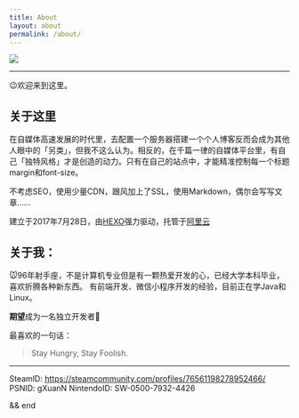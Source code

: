 ```yaml
---
title: About
layout: about
permalink: /about/
---
```


![](https://cdn.gxuann.cn/about.png)

---
😉欢迎来到这里。

## 关于这里
在自媒体高速发展的时代里，去配置一个服务器搭建一个个人博客反而会成为其他人眼中的「另类」，但我不这么认为。相反的，在千篇一律的自媒体平台里，有自己「独特风格」才是创造的动力。只有在自己的站点中，才能精准控制每一个标题margin和font-size。

不考虑SEO，使用少量CDN，跟风加上了SSL，使用Markdown，偶尔会写写文章……

建立于2017年7月28日，由[HEXO](https://hexo.io/)强力驱动，托管于[阿里云](https://www.aliyun.com/)

## 关于我：
🐭96年射手座，不是计算机专业但是有一颗热爱开发的心，已经大学本科毕业，喜欢折腾各种新东西。
有前端开发、微信小程序开发的经验，目前正在学Java和Linux。

**期望**成为一名独立开发者💪

最喜欢的一句话：
> Stay Hungry, Stay Foolish.

---

<i class="fab fa-steam"></i> SteamID: https://steamcommunity.com/profiles/76561198278952466/
<i class="fa fa-trophy" aria-hidden="true"></i> PSNID: gXuanN 
<i class="fas fa-gamepad"></i> NintendoID: SW-0500-7932-4426 


&&
end